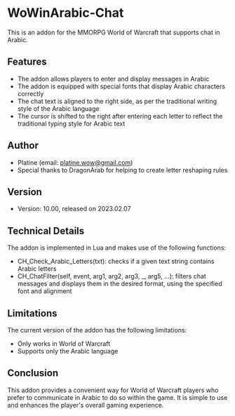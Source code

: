 # WoWinArabic-Chat
This is an addon for the MMORPG World of Warcraft that supports chat in Arabic.

## Features
- The addon allows players to enter and display messages in Arabic
- The addon is equipped with special fonts that display Arabic characters correctly
- The chat text is aligned to the right side, as per the traditional writing style of the Arabic language
- The cursor is shifted to the right after entering each letter to reflect the traditional typing style for Arabic text

## Author
- Platine (email: platine.wow@gmail.com)
- Special thanks to DragonArab for helping to create letter reshaping rules

## Version
- Version: 10.00, released on 2023.02.07

## Technical Details
The addon is implemented in Lua and makes use of the following functions:

- CH_Check_Arabic_Letters(txt): checks if a given text string contains Arabic letters
- CH_ChatFilter(self, event, arg1, arg2, arg3, _, arg5, ...): filters chat messages and displays them in the desired format, using the specified font and alignment

## Limitations
The current version of the addon has the following limitations:

- Only works in World of Warcraft
- Supports only the Arabic language

## Conclusion
This addon provides a convenient way for World of Warcraft players who prefer to communicate in Arabic to do so within the game. It is simple to use and enhances the player's overall gaming experience.
